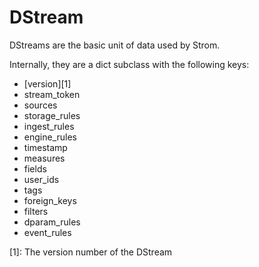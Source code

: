 # DStream
DStreams are the basic unit of data used by Strom.

Internally, they are a dict subclass with the following keys:

- [version][1]
- stream_token
- sources
- storage_rules
- ingest_rules
- engine_rules
- timestamp
- measures
- fields
- user_ids
- tags
- foreign_keys
- filters
- dparam_rules
- event_rules

[1]: The version number of the DStream